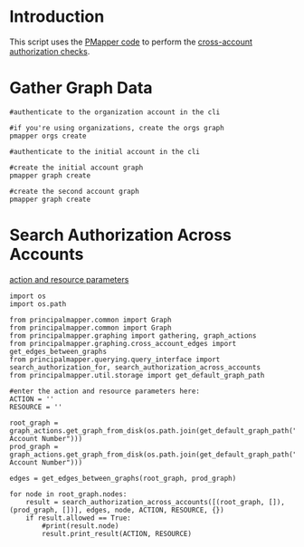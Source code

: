 # Introduction
This script uses the [PMapper code](https://github.com/nccgroup/PMapper#installation-from-source-code) to perform the [cross-account authorization checks](https://github.com/nccgroup/PMapper/wiki/Frequently-Asked-Questions#how-do-i-do-cross-account-authorization-checks).

# Gather Graph Data

```
#authenticate to the organization account in the cli

#if you're using organizations, create the orgs graph
pmapper orgs create

#authenticate to the initial account in the cli

#create the initial account graph
pmapper graph create

#create the second account graph
pmapper graph create

```

# Search Authorization Across Accounts

[action and resource parameters](https://github.com/nccgroup/PMapper/wiki/CLI-Reference#argquery) 

```
import os
import os.path

from principalmapper.common import Graph
from principalmapper.common import Graph
from principalmapper.graphing import gathering, graph_actions
from principalmapper.graphing.cross_account_edges import get_edges_between_graphs
from principalmapper.querying.query_interface import search_authorization_for, search_authorization_across_accounts
from principalmapper.util.storage import get_default_graph_path

#enter the action and resource parameters here:
ACTION = ''
RESOURCE = ''

root_graph = graph_actions.get_graph_from_disk(os.path.join(get_default_graph_path("First Account Number")))
prod_graph = graph_actions.get_graph_from_disk(os.path.join(get_default_graph_path("Second Account Number")))

edges = get_edges_between_graphs(root_graph, prod_graph)

for node in root_graph.nodes:
    result = search_authorization_across_accounts([(root_graph, []), (prod_graph, [])], edges, node, ACTION, RESOURCE, {})
    if result.allowed == True:
        #print(result.node)
        result.print_result(ACTION, RESOURCE)
```
